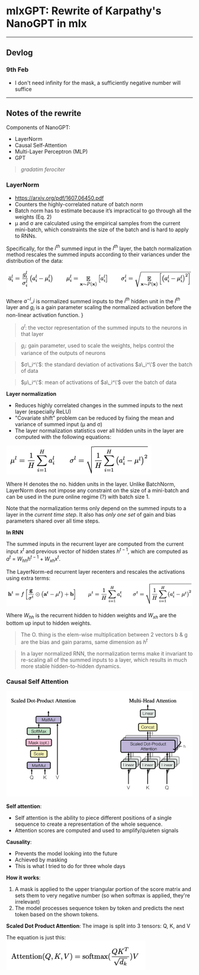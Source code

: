 # mlxGPT: Rewrite of Karpathy's NanoGPT in mlx

---
## Devlog
### 9th Feb
* I don't need infinity for the mask, a sufficiently negative number will suffice

---
## Notes of the rewrite
Components of NanoGPT:
* LayerNorm
* Causal Self-Attention
* Multi-Layer Perceptron (MLP)
* GPT

> *gradatim ferociter*

### LayerNorm
* https://arxiv.org/pdf/1607.06450.pdf
* Counters the highly-correlated nature of batch norm
* Batch norm has to estimate because it’s impractical to go through all the weights (Eq. 2)
* µ and σ are calculated using the empirical samples from the current mini-batch, which constraints the size of the batch and is hard to apply to RNNs. 

Specifically, for the $i^{th}$ summed input in the $l^{th}$ layer, the batch normalization method rescales the summed inputs according to their variances under the distribution of the data:

![batchnorm](/images/batchnorm.png)

Where $a^{-l}\_i$ is normalized summed inputs to the $i^{th}$ hidden unit in the $l^{th}$ layer and $g_i$ is a gain parameter scaling the normalized activation before the non-linear activation function.
}
> $a^l$: the vector representation of the summed inputs to the neurons in that layer

> $g_i$: gain parameter, used to scale the weights, helps control the variance of the outputs of neurons

> $σ\_i^\'$: the standard deviation of activations $a\_i^\'$ over the batch of data

> $µ\_i^\'$: mean of activations of $a\_i^\'$ over the batch of data


**Layer normalization**
* Reduces highly correlated changes in the summed inputs to the next layer (especially ReLU)
* "Covariate shift" problem can be reduced by fixing the mean and variance of summed input (µ and σ) 
* The layer normalization statistics over all hidden units in the layer are computed with the following equations:

![layernorm](/images/layernorm.png)

Where H denotes the no. hidden units in the layer. Unlike BatchNorm, LayerNorm does not impose any constraint on the size of a mini-batch and can be used in the pure online regime (?) with batch size 1.

Note that the normalization terms only depend on the summed inputs to a layer in the *current time step*. It also has *only one set* of gain and bias parameters shared over all time steps.

**In RNN**

The summed inputs in the recurrent layer are computed from the current input $x^t$ and previous vector of hidden states $h^{t-1}$, which are computed as $a^t$ = $W_{hh} h^{t-1} + W_{xh} x^t$. 

The LayerNorm-ed recurrent layer recenters and rescales the activations using extra terms:
![extraterms](/images/extraterms.png)

Where $W_{hh}$ is the recurrent hidden to hidden weights and $W_{xh}$ are the bottom up input to hidden weights.
> The O. thing is the elem-wise multiplication between 2 vectors
> b & g are the bias and gain params, same dimension as $h^t$

> In a layer normalized RNN, the normalization terms make it invariant to re-scaling all of the summed inputs to a layer, which results in much more stable hidden-to-hidden dynamics.

### Causal Self Attention
![attention](/images/attention.png)

**Self attention**:
* Self attention is the ability to piece different positions of a single sequence to create a representation of the whole sequence.
* Attention scores are computed and used to amplify/quieten signals 

**Causality**:
* Prevents the model looking into the future
* Achieved by masking
* This is what I tried to do for three whole days

**How it works**:
1. A mask is applied to the upper triangular portion of the score matrix and sets them to very negative number (so when softmax is applied, they're irrelevant)
2. The model processes sequence token by token and predicts the next token based on the shown tokens.

**Scaled Dot Product Attention**:
The image is split into 3 tensors: Q, K, and V

The equation is just this:
![sdpa](/images/sdpa.png)


